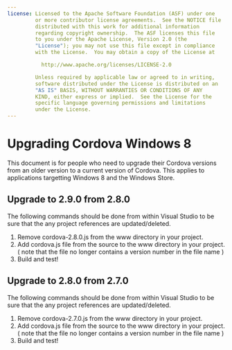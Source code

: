 ```yaml
---
license: Licensed to the Apache Software Foundation (ASF) under one
         or more contributor license agreements.  See the NOTICE file
         distributed with this work for additional information
         regarding copyright ownership.  The ASF licenses this file
         to you under the Apache License, Version 2.0 (the
         "License"); you may not use this file except in compliance
         with the License.  You may obtain a copy of the License at

           http://www.apache.org/licenses/LICENSE-2.0

         Unless required by applicable law or agreed to in writing,
         software distributed under the License is distributed on an
         "AS IS" BASIS, WITHOUT WARRANTIES OR CONDITIONS OF ANY
         KIND, either express or implied.  See the License for the
         specific language governing permissions and limitations
         under the License.
---
```


Upgrading Cordova Windows 8
===============================

This document is for people who need to upgrade their Cordova versions from an older version to a current version of Cordova. This applies to applications targetting Windows 8 and the Windows Store.

## Upgrade to 2.9.0 from 2.8.0 ##

The following commands should be done from within Visual Studio to be sure that the any project references are updated/deleted.

1. Remove cordova-2.8.0.js from the www directory in your project.
2. Add cordova.js file from the source to the www directory in your project. ( note that the file no longer contains a version number in the file name )
3. Build and test!

## Upgrade to 2.8.0 from 2.7.0 ##

The following commands should be done from within Visual Studio to be sure that the any project references are updated/deleted.

1. Remove cordova-2.7.0.js from the www directory in your project. 
2. Add cordova.js file from the source to the www directory in your project. ( note that the file no longer contains a version number in the file name )
3. Build and test!
